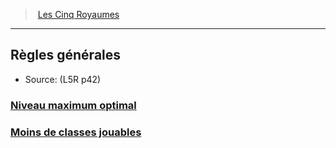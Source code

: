 ﻿---
!Items
Id: l5r_general_hd.md#règles-générales
RootId: l5r_general_hd.md
ParentLink: l5r_index_hd.md
Name: Règles générales
ParentName: Les Cinq Royaumes
NameLevel: 2
Source: (L5R p42)
Attributes: {}
AttributesDictionary: >+
  {}

---
>  [Les Cinq Royaumes](hd_l5r_index.md)

---


## Règles générales

- Source: (L5R p42)



### [Niveau maximum optimal](hd_l5r_general_niveau_maximum_optimal.md)



### [Moins de classes jouables](hd_l5r_general_moins_de_classes_jouables.md)


